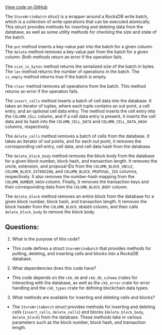 [View code on GitHub](https://github.com/nervosnetwork/ckb/store/src/write_batch.rs)

The `StoreWriteBatch` struct is a wrapper around a RocksDB write batch, which is a collection of write operations that can be executed atomically. This struct provides methods for inserting and deleting data from the database, as well as some utility methods for checking the size and state of the batch.

The `put` method inserts a key-value pair into the batch for a given column. The `delete` method removes a key-value pair from the batch for a given column. Both methods return an error if the operation fails.

The `size_in_bytes` method returns the serialized size of the batch in bytes. The `len` method returns the number of operations in the batch. The `is_empty` method returns true if the batch is empty.

The `clear` method removes all operations from the batch. This method returns an error if the operation fails.

The `insert_cells` method inserts a batch of cell data into the database. It takes an iterator of tuples, where each tuple contains an out point, a cell entry, and an optional cell data entry. The method inserts the cell entry into the `COLUMN_CELL` column, and if a cell data entry is present, it inserts the cell data and its hash into the `COLUMN_CELL_DATA` and `COLUMN_CELL_DATA_HASH` columns, respectively.

The `delete_cells` method removes a batch of cells from the database. It takes an iterator of out points, and for each out point, it removes the corresponding cell entry, cell data, and cell data hash from the database.

The `delete_block_body` method removes the block body from the database for a given block number, block hash, and transaction length. It removes the uncle, extension, and proposal IDs from the `COLUMN_BLOCK_UNCLE`, `COLUMN_BLOCK_EXTENSION`, and `COLUMN_BLOCK_PROPOSAL_IDS` columns, respectively. It also removes the number-hash mapping from the `COLUMN_NUMBER_HASH` column. Finally, it removes the transaction keys and their corresponding data from the `COLUMN_BLOCK_BODY` column.

The `delete_block` method removes an entire block from the database for a given block number, block hash, and transaction length. It removes the block header from the `COLUMN_BLOCK_HEADER` column, and then calls `delete_block_body` to remove the block body.
## Questions: 
 1. What is the purpose of this code?
- This code defines a struct `StoreWriteBatch` that provides methods for putting, deleting, and inserting cells and blocks into a RocksDB database.

2. What dependencies does this code have?
- This code depends on the `ckb_db` and `ckb_db_schema` crates for interacting with the database, as well as the `ckb_error` crate for error handling and the `ckb_types` crate for defining blockchain data types.

3. What methods are available for inserting and deleting cells and blocks?
- The `StoreWriteBatch` struct provides methods for inserting and deleting cells (`insert_cells`, `delete_cells`) and blocks (`delete_block_body`, `delete_block`) from the database. These methods take in various parameters such as the block number, block hash, and transaction length.